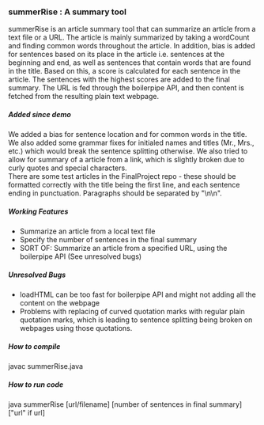 <h3>summerRise : A summary tool</h3>
  summerRise is an article summary tool that can summarize an article from a text file or a URL.
  The article is mainly summarized by taking a wordCount and finding common words throughout the article.
  In addition, bias is added for sentences based on its place in the article i.e. sentences at the beginning
  and end, as well as sentences that contain words that are found in the title. 
  Based on this, a score is calculated for each sentence in the article. The sentences with the highest
  scores are added to the final summary.
  The URL is fed through the boilerpipe API, and then content is fetched from the resulting plain text webpage.
<h5>Added since demo</h5>
  We added a bias for sentence location and for common words in the title. We also added some grammar fixes for 
  initialed names and titles (Mr., Mrs., etc.) which would break the sentence splitting otherwise. We also tried
  to allow for summary of a article from a link, which is slightly broken due to curly quotes and special characters.
  <br>
  There are some test articles in the FinalProject repo - these should be formatted correctly with the title being the
  first line, and each sentence ending in punctuation. Paragraphs should be separated by "\n\n".
<h5>Working Features</h5>
  <ul>
    <li>Summarize an article from a local text file</li>
    <li>Specify the number of sentences in the final summary</li>
    <li>SORT OF: Summarize an article from a specified URL, using the boilerpipe API (See unresolved bugs)
    </li>
  </ul>
<h5>Unresolved Bugs</h5>
  <ul>
    <li>loadHTML can be too fast for boilerpipe API and might not adding all the content on the webpage</li>
    <li>Problems with replacing of curved quotation marks with regular plain quotation marks, which is
    leading to sentence splitting being broken on webpages using those quotations.</li>
  </ul>
<h5>How to compile</h5>
    javac summerRise.java
<h5>How to run code</h5>
    java summerRise [url/filename] [number of sentences in final summary] ["url" if url]

